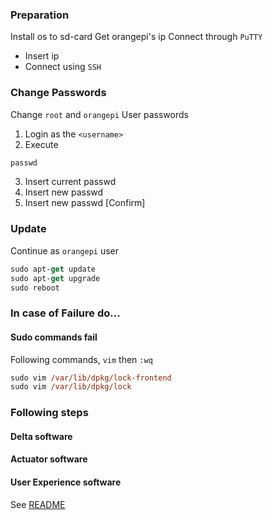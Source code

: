 ### Preparation

Install os to sd-card
Get orangepi's ip
Connect through `PuTTY`

- Insert ip
- Connect using `SSH`

### Change Passwords

Change `root` and `orangepi` User passwords

1. Login as the `<username>`
2. Execute

```ps
passwd
```

3. Insert current passwd
4. Insert new passwd
5. Insert new passwd [Confirm]

### Update

Continue as `orangepi` user

```ps
sudo apt-get update
sudo apt-get upgrade
sudo reboot
```

### In case of Failure do...

#### Sudo commands fail

Following commands, `vim` then `:wq`

```ps
sudo vim /var/lib/dpkg/lock-frontend
sudo vim /var/lib/dpkg/lock
```

### Following steps

#### Delta software

#### Actuator software

#### User Experience software

See [README](./flutter_app/README.md)
